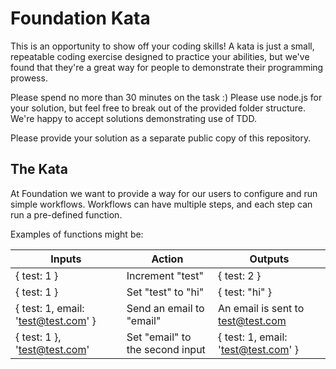# Foundation Kata

This is an opportunity to show off your coding skills! A kata is just a small, repeatable coding exercise designed to practice your abilities, but we've found that they're a great way for people to demonstrate their programming prowess.

Please spend no more than 30 minutes on the task :) Please use node.js for your solution, but feel free to break out of the provided folder structure. We're happy to accept solutions demonstrating use of TDD.

Please provide your solution as a separate public copy of this repository.

## The Kata

At Foundation we want to provide a way for our users to configure and run simple workflows. Workflows can have multiple steps, and each step can run a pre-defined function.

Examples of functions might be:

Inputs | Action | Outputs
----- | ------ | ------
{ test: 1 } | Increment "test" | { test: 2 }
{ test: 1 } | Set "test" to "hi" | { test: "hi" }
{ test: 1, email: 'test@test.com' } | Send an email to "email" | An email is sent to test@test.com
{ test: 1 }, 'test@test.com' | Set "email" to the second input | { test: 1, email: 'test@test.com' }
